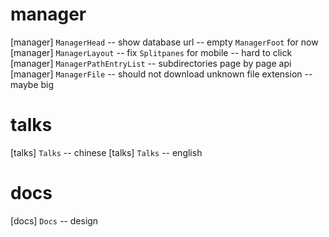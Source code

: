 # manager

[manager] `ManagerHead` -- show database url -- empty `ManagerFoot` for now
[manager] `ManagerLayout` -- fix `Splitpanes` for mobile -- hard to click
[manager] `ManagerPathEntryList` -- subdirectories page by page api
[manager] `ManagerFile` -- should not download unknown file extension -- maybe big

# talks

[talks] `Talks` -- chinese
[talks] `Talks` -- english

# docs

[docs] `Docs` -- design
